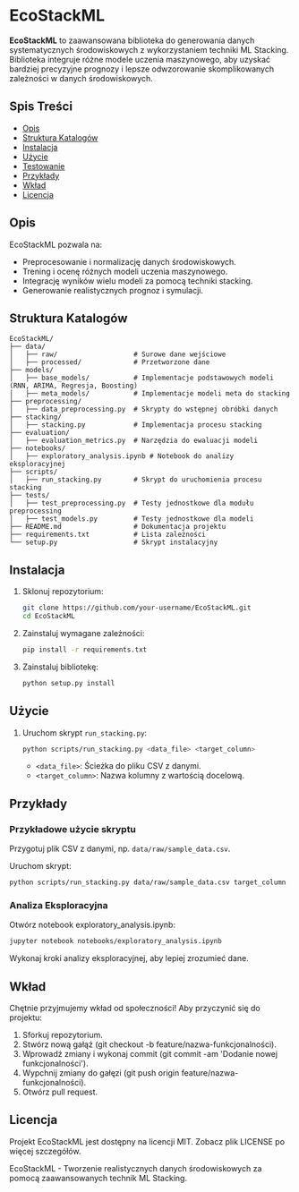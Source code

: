 # EcoStackML

**EcoStackML** to zaawansowana biblioteka do generowania danych systematycznych środowiskowych z wykorzystaniem techniki ML Stacking. Biblioteka integruje różne modele uczenia maszynowego, aby uzyskać bardziej precyzyjne prognozy i lepsze odwzorowanie skomplikowanych zależności w danych środowiskowych.

## Spis Treści
- [Opis](#opis)
- [Struktura Katalogów](#struktura-katalogów)
- [Instalacja](#instalacja)
- [Użycie](#użycie)
- [Testowanie](#testowanie)
- [Przykłady](#przykłady)
- [Wkład](#wkład)
- [Licencja](#licencja)

## Opis

EcoStackML pozwala na:
- Preprocesowanie i normalizację danych środowiskowych.
- Trening i ocenę różnych modeli uczenia maszynowego.
- Integrację wyników wielu modeli za pomocą techniki stacking.
- Generowanie realistycznych prognoz i symulacji.

## Struktura Katalogów

```
EcoStackML/
├── data/
│   ├── raw/                   # Surowe dane wejściowe
│   ├── processed/             # Przetworzone dane
├── models/
│   ├── base_models/           # Implementacje podstawowych modeli (RNN, ARIMA, Regresja, Boosting)
│   ├── meta_models/           # Implementacje modeli meta do stacking
├── preprocessing/
│   ├── data_preprocessing.py  # Skrypty do wstępnej obróbki danych
├── stacking/
│   ├── stacking.py            # Implementacja procesu stacking
├── evaluation/
│   ├── evaluation_metrics.py  # Narzędzia do ewaluacji modeli
├── notebooks/
│   ├── exploratory_analysis.ipynb # Notebook do analizy eksploracyjnej
├── scripts/
│   ├── run_stacking.py        # Skrypt do uruchomienia procesu stacking
├── tests/
│   ├── test_preprocessing.py  # Testy jednostkowe dla modułu preprocessing
│   ├── test_models.py         # Testy jednostkowe dla modeli
├── README.md                  # Dokumentacja projektu
├── requirements.txt           # Lista zależności
└── setup.py                   # Skrypt instalacyjny
```


## Instalacja

1. Sklonuj repozytorium:

    ```bash
    git clone https://github.com/your-username/EcoStackML.git
    cd EcoStackML
    ```

2. Zainstaluj wymagane zależności:

    ```bash
    pip install -r requirements.txt
    ```

3. Zainstaluj bibliotekę:

    ```bash
    python setup.py install
    ```

## Użycie

1. Uruchom skrypt `run_stacking.py`:

    ```bash
    python scripts/run_stacking.py <data_file> <target_column>
    ```

    - `<data_file>`: Ścieżka do pliku CSV z danymi.
    - `<target_column>`: Nazwa kolumny z wartością docelową.


## Przykłady

### Przykładowe użycie skryptu

Przygotuj plik CSV z danymi, np. `data/raw/sample_data.csv`.

Uruchom skrypt:

```bash
python scripts/run_stacking.py data/raw/sample_data.csv target_column
```

### Analiza Eksploracyjna
Otwórz notebook exploratory_analysis.ipynb:

```bash
jupyter notebook notebooks/exploratory_analysis.ipynb
```
Wykonaj kroki analizy eksploracyjnej, aby lepiej zrozumieć dane.

## Wkład

Chętnie przyjmujemy wkład od społeczności! Aby przyczynić się do projektu:

1. Sforkuj repozytorium.
2. Stwórz nową gałąź (git checkout -b feature/nazwa-funkcjonalności).
3. Wprowadź zmiany i wykonaj commit (git commit -am 'Dodanie nowej funkcjonalności').
4. Wypchnij zmiany do gałęzi (git push origin feature/nazwa-funkcjonalności).
5. Otwórz pull request.

## Licencja

Projekt EcoStackML jest dostępny na licencji MIT. Zobacz plik LICENSE po więcej szczegółów.

EcoStackML - Tworzenie realistycznych danych środowiskowych za pomocą zaawansowanych technik ML Stacking.
